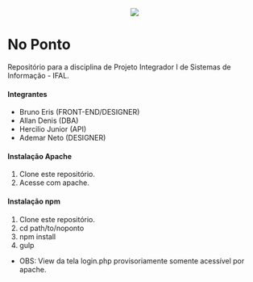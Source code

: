 <p align="center">
  <a href="#">
    <img src="http://imageshack.com/a/img901/1491/hu6edz.png">
  </a>
</p>

# No Ponto
Repositório para a disciplina de Projeto Integrador I de Sistemas de Informação - IFAL.

#### Integrantes

* Bruno Eris (FRONT-END/DESIGNER)
* Allan Denis (DBA)
* Hercilio Junior (API)
* Ademar Neto (DESIGNER)

#### Instalação Apache

1. Clone este repositório.
2. Acesse com apache.

#### Instalação npm

1. Clone este repositório.
2. cd path/to/noponto
3. npm install
4. gulp


* OBS: View da tela login.php provisoriamente somente acessível por apache.

